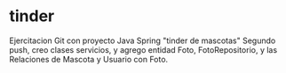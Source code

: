 # tinder
Ejercitacion Git con proyecto Java Spring "tinder de mascotas"
Segundo push, creo clases servicios, y agrego entidad Foto, FotoRepositorio, y las Relaciones de Mascota y Usuario con Foto.
